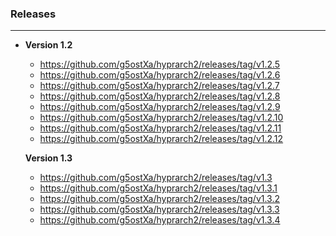 ### Releases
---
- **Version 1.2**
  - https://github.com/g5ostXa/hyprarch2/releases/tag/v1.2.5
  - https://github.com/g5ostXa/hyprarch2/releases/tag/v1.2.6
  - https://github.com/g5ostXa/hyprarch2/releases/tag/v1.2.7
  - https://github.com/g5ostXa/hyprarch2/releases/tag/v1.2.8
  - https://github.com/g5ostXa/hyprarch2/releases/tag/v1.2.9
  - https://github.com/g5ostXa/hyprarch2/releases/tag/v1.2.10
  - https://github.com/g5ostXa/hyprarch2/releases/tag/v1.2.11
  - https://github.com/g5ostXa/hyprarch2/releases/tag/v1.2.12

  **Version 1.3**
  - https://github.com/g5ostXa/hyprarch2/releases/tag/v1.3
  - https://github.com/g5ostXa/hyprarch2/releases/tag/v1.3.1
  - https://github.com/g5ostXa/hyprarch2/releases/tag/v1.3.2
  - https://github.com/g5ostXa/hyprarch2/releases/tag/v1.3.3
  - https://github.com/g5ostXa/hyprarch2/releases/tag/v1.3.4
